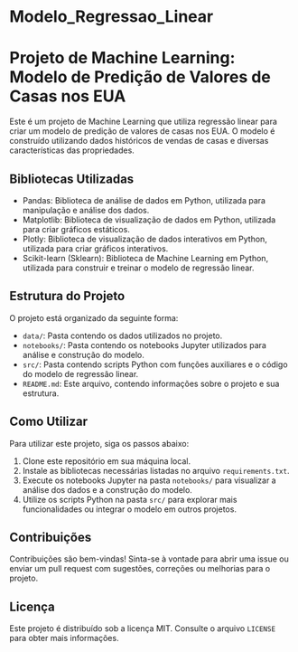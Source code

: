 # Modelo_Regressao_Linear
# Projeto de Machine Learning: Modelo de Predição de Valores de Casas nos EUA

Este é um projeto de Machine Learning que utiliza regressão linear para criar um modelo de predição de valores de casas nos EUA. O modelo é construído utilizando dados históricos de vendas de casas e diversas características das propriedades.

## Bibliotecas Utilizadas

- Pandas: Biblioteca de análise de dados em Python, utilizada para manipulação e análise dos dados.
- Matplotlib: Biblioteca de visualização de dados em Python, utilizada para criar gráficos estáticos.
- Plotly: Biblioteca de visualização de dados interativos em Python, utilizada para criar gráficos interativos.
- Scikit-learn (Sklearn): Biblioteca de Machine Learning em Python, utilizada para construir e treinar o modelo de regressão linear.

## Estrutura do Projeto

O projeto está organizado da seguinte forma:

- `data/`: Pasta contendo os dados utilizados no projeto.
- `notebooks/`: Pasta contendo os notebooks Jupyter utilizados para análise e construção do modelo.
- `src/`: Pasta contendo scripts Python com funções auxiliares e o código do modelo de regressão linear.
- `README.md`: Este arquivo, contendo informações sobre o projeto e sua estrutura.

## Como Utilizar

Para utilizar este projeto, siga os passos abaixo:

1. Clone este repositório em sua máquina local.
2. Instale as bibliotecas necessárias listadas no arquivo `requirements.txt`.
3. Execute os notebooks Jupyter na pasta `notebooks/` para visualizar a análise dos dados e a construção do modelo.
4. Utilize os scripts Python na pasta `src/` para explorar mais funcionalidades ou integrar o modelo em outros projetos.

## Contribuições

Contribuições são bem-vindas! Sinta-se à vontade para abrir uma issue ou enviar um pull request com sugestões, correções ou melhorias para o projeto.

## Licença

Este projeto é distribuído sob a licença MIT. Consulte o arquivo `LICENSE` para obter mais informações.

